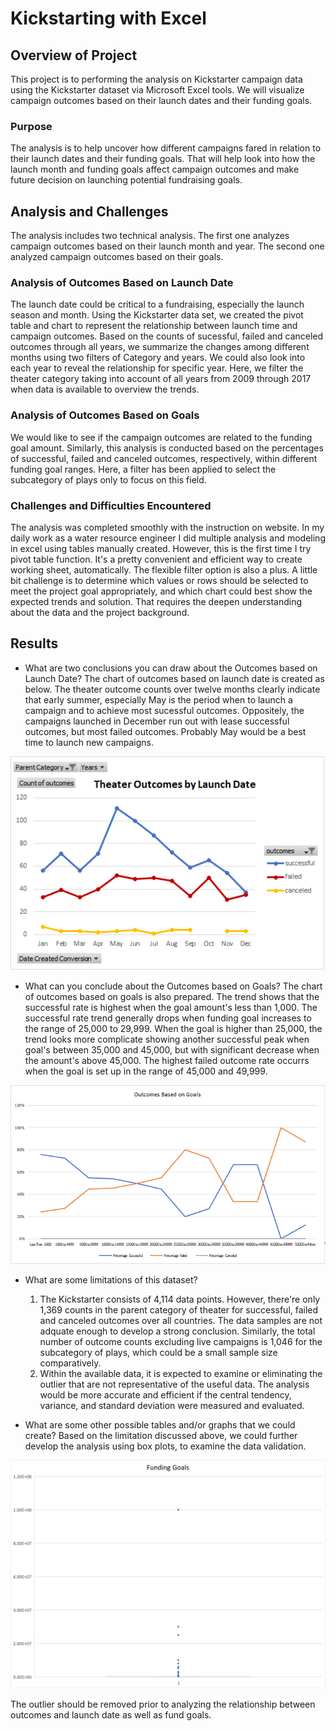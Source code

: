 # Kickstarting with Excel

## Overview of Project
This project is to performing the analysis on Kickstarter campaign data using the Kickstarter dataset via Microsoft Excel tools. We will visualize campaign outcomes based on their launch dates and their funding goals.
### Purpose
The analysis is to help uncover how different campaigns fared in relation to their launch dates and their funding goals. That will help look into how the launch month and funding goals affect campaign outcomes and make future decision on launching potential fundraising goals.
## Analysis and Challenges
The analysis includes two technical analysis. The first one analyzes campaign outcomes based on their launch month and year. The second one analyzed campaign outcomes based on their goals.

### Analysis of Outcomes Based on Launch Date
The launch date could be critical to a fundraising, especially the launch season and month. Using the Kickstarter data set, we created the pivot table and chart to represent the relationship between launch time and campaign outcomes. Based on the counts of sucessful, failed and canceled outcomes through all years, we summarize the changes among different months using two filters of Category and years. We could also look into each year to reveal the relationship for specific year. Here, we filter the theater category taking into account of all years from 2009 through 2017 when data is available to overview the trends.

### Analysis of Outcomes Based on Goals
We would like to see if the campaign outcomes are related to the funding goal amount. Similarly, this analysis is conducted based on the percentages of successful, failed and canceled outcomes, respectively, within different funding goal ranges. Here, a filter has been applied to select the subcategory of plays only to focus on this field.

### Challenges and Difficulties Encountered
The analysis was completed smoothly with the instruction on website. In my daily work as a water resource engineer I did multiple analysis and modeling in excel using tables manually created. However, this is the first time I try pivot table function. It's a pretty convenient and efficient way to create working sheet, automatically. The flexible filter option is also a plus. A little bit challenge is to determine which values or rows should be selected to meet the project goal appropriately, and which chart could best show the expected trends and solution. That requires the deepen understanding about the data and the project background.

## Results

- What are two conclusions you can draw about the Outcomes based on Launch Date?
The chart of outcomes based on launch date is created as below. The theater outcome counts over twelve months clearly indicate that early summer, especially May is the period when to launch a campaign and to achieve most sucessful outcomes. Oppositely, the campaigns launched in December run out with lease successful outcomes, but most failed outcomes. Probably May would be a best time to launch new campaigns.

![Outcomes vs date_Image](https://github.com/hankai26/Campaign_Fund_Analysis/blob/main/resources/Theater_Outcomes_vs_Launch.png)

- What can you conclude about the Outcomes based on Goals?
The chart of outcomes based on goals is also prepared. The trend shows that the successful rate is highest when the goal amount's less than 1,000. The successful rate trend generally drops when funding goal increases to the range of 25,000 to 29,999. When the goal is higher than 25,000, the trend looks more complicate showing another successful peak when goal's between 35,000 and 45,000, but with significant decrease when the amount's above 45,000. The highest failed outcome rate occurrs when the goal is set up in the range of 45,000 and 49,999.

![Outcomes vs goal_Image](https://github.com/hankai26/Campaign_Fund_Analysis/blob/main/resources/Outcomes_vs_Goals.png)

- What are some limitations of this dataset?

    1. The Kickstarter consists of 4,114 data points. However, there're only 1,369 counts in the parent category of theater for successful, failed and canceled outcomes over all countries. The data samples are not adquate enough to develop a strong conclusion. Similarly, the total number of outcome counts excluding live campaigns is 1,046 for the subcategory of plays, which could be a small sample size comparatively.
    2. Within the available data, it is expected to examine or eliminating the outlier that are not representative of the useful data. The analysis would be more accurate and efficient if the central tendency, variance, and standard deviation were measured and evaluated.

- What are some other possible tables and/or graphs that we could create?
Based on the limitation discussed above, we could further develop the analysis using box plots, to examine the data validation.

![BoxPlots_Goals](https://github.com/hankai26/Campaign_Fund_Analysis/blob/main/resources/BoxPlots.png)

The outlier should be removed prior to analyzing the relationship between outcomes and launch date as well as fund goals.

